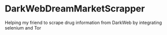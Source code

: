 # DarkWebDreamMarketScrapper
Helping my friend to scrape drug information from DarkWeb by integrating selenium and Tor
